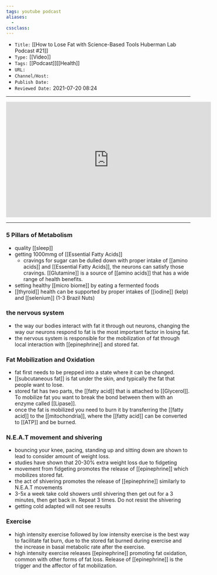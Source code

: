 ```yaml
---
tags: youtube podcast
aliases: 
  - 
cssclass: 
---
```


- `Title:` [[How to Lose Fat with Science-Based Tools Huberman Lab Podcast #21]]
- `Type:` [[Video]]
- `Tags:` [[Podcast]][[Health]]
- `URL:` 
- `Channel/Host:` 
- `Publish Date:` 
- `Reviewed Date:` 2021-07-20 08:24

---

<center><iframe width="560" height="315" src="https://www.youtube.com/embed/GqPGXG5TlZw" title="YouTube video player" frameborder="0" allow="accelerometer; autoplay; clipboard-write; encrypted-media; gyroscope; picture-in-picture" allowfullscreen></iframe></center>

---

### 5 Pillars of Metabolism
- quality [[sleep]]
- getting 1000mmg of [[Essential Fatty Acids]]
    - cravings for sugar can be dulled down with proper intake of [[amino acids]] and [[Essential Fatty Acids]], the neurons can satisfy those cravings. [[Glutamine]] is a source of [[amino acids]] that has a wide range of health benefits.
- setting healthy [[micro biome]] by eating a fermented foods
- [[thyroid]] health can be supported by proper intakes of [[iodine]] (kelp) and [[selenium]] (1-3 Brazil Nuts)

### the nervous system
- the way our bodies interact with fat it through out neurons, changing the way our neurons respond to fat is the most important factor in losing fat.
- the nervous system is responsible for the mobilization of fat through local interaction with [[epinephrine]] and stored fat.

### Fat Mobilization and Oxidation
- fat first needs to be prepped into a state where it can be changed.
- [[subcutaneous fat]] is fat under the skin, and typically the fat that people want to lose. 
- stored fat has two parts, the [[fatty acid]] that is attached to [[Glycerol]]. To mobilize fat you want to break the bond between them with an enzyme called [[Lipase]].
- once the fat is mobilized you need to burn it by transferring the [[fatty acid]] to the [[mitochondria]], where the [[fatty acid]] can be converted to [[ATP]] and be burned.

### N.E.A.T movement and shivering
- bouncing your knee, pacing, standing up and sitting down are shown to lead to consider amount of weight loss.
- studies have shown that 20-30% extra weight loss due to fidgeting 
- movement from fidgeting promotes the release of [[epinephrine]] which mobilizes stored fat. 
- the act of shivering promotes the release of [[epinephrine]] similarly to N.E.A.T movements
- 3-5x a week take cold showers until shivering then get out for a 3 minutes, then get back in. Repeat 3 times. Do not resist the shivering 
- getting cold adapted will not see results


### Exercise
- high intensity exercise followed by low intensity exercise is the best way to facilitate fat burn, due to the stored fat burned during exercise and the increase in basal metabolic rate after the exercise.
- high intensity exercise releases [[epinephrine]] promoting fat oxidation, common with other forms of fat loss. Release of [[epinephrine]] is the trigger and the affector of fat mobilization.